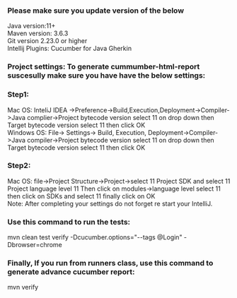
### Please make sure you update version of the below<br>
Java version:11+<br>
Maven version: 3.6.3<br>
Git version 2.23.0 or higher<br>
Intellij Plugins: Cucumber for Java
                  Gherkin

### Project settings: To generate cummumber-html-report suscesully make sure you have have the below settings:

### Step1:
Mac OS: InteliJ IDEA ->Preference->Build,Execution,Deployment->Compiler->Java complier->Project bytecode version select 11 on drop down  then Target bytecode version select 11 then click OK<br>
Windows OS: File-> Settings-> Build, Execution, Deployment->Compiler->Java compiler->Project bytecode version select 11 on drop down  then Target bytecode version select 11 then click OK

### Step2:
Mac OS: file->Project Structure->Project->select 11 Project SDK and select 11 Project language level 11 Then click on modules->language level select 11 then click on SDKs and select 11 finally click on OK<br>
Note: After completing your settings do not forget re start your IntelliJ.

### Use this command to run the tests:
mvn clean test verify -Dcucumber.options="--tags @Login" -Dbrowser=chrome 

### Finally, If you run from runners class, use this command to generate advance cucumber report:
mvn verify

